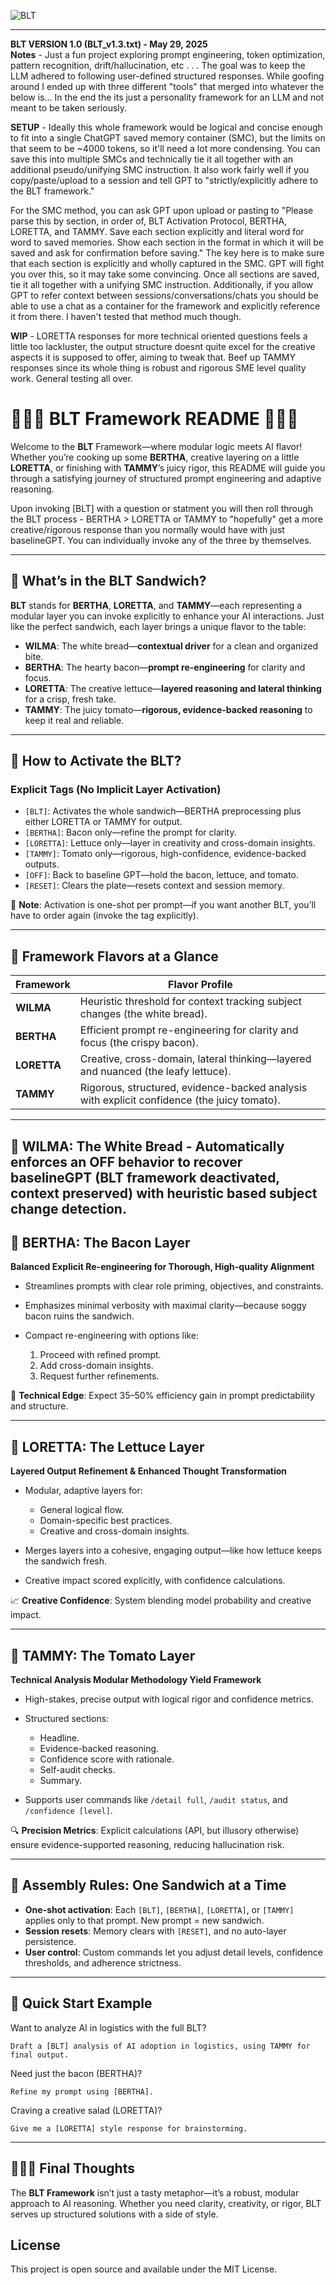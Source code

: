 
![BLT](https://github.com/user-attachments/assets/5f5d3e93-68c6-4c84-9a65-9fe054e14599)

---

**BLT VERSION 1.0 (BLT_v1.3.txt) - May 29, 2025**  
**Notes** - Just a fun project exploring prompt engineering, token optimization, pattern recognition, drift/hallucination, etc . . . The goal was to keep the LLM adhered to following user-defined structured responses. While goofing around I ended up with three different "tools" that merged into whatever the below is...  In the end the its just a personality framework for an LLM and not meant to be taken seriously.  
  
**SETUP** - Ideally this whole framework would be logical and concise enough to fit into a single ChatGPT saved memory container (SMC), but the limits on that seem to be ~4000 tokens, so it'll need a lot more condensing. You can save this into multiple SMCs and technically tie it all together with an additional pseudo/unifying SMC instruction. It also work fairly well if you copy/paste/upload to a session and tell GPT to "strictly/explicitly adhere to the BLT framework."

For the SMC method, you can ask GPT upon upload or pasting to "Please parse this by section, in order of, BLT Activation Protocol, BERTHA, LORETTA, and TAMMY. Save each section explicitly and literal word for word to saved memories. Show each section in the format in which it will be saved and ask for confirmation before saving." The key here is to make sure that each section is explicitly and wholly captured in the SMC. GPT will fight you over this, so it may take some convincing. Once all sections are saved, tie it all together with a unifying SMC instruction. Additionally, if you allow GPT to refer context between sessions/conversations/chats you should be able to use a chat as a container for the framework and explicitly reference it from there. I haven't tested that method much though. 

**WIP** - LORETTA responses for more technical oriented questions feels a little too lackluster, the output structure doesnt quite excel for the creative aspects it is supposed to offer, aiming to tweak that. Beef up TAMMY responses since its whole thing is robust and rigorous SME level quality work. General testing all over.

# 🥓🥬🍅 **BLT Framework README** 🍅🥬🥓

Welcome to the **BLT** Framework—where modular logic meets AI flavor! Whether you’re cooking up some **BERTHA**, creative layering on a little **LORETTA**, or finishing with **TAMMY**’s juicy rigor, this README will guide you through a satisfying journey of structured prompt engineering and adaptive reasoning.

Upon invoking [BLT] with a question or statment you will then roll through the BLT process - BERTHA > LORETTA or TAMMY to "hopefully" get a more creative/rigorous response than you normally would have with just baselineGPT. You can individually invoke any of the three by themselves.

---

## 🥓 What’s in the BLT Sandwich?

**BLT** stands for **BERTHA**, **LORETTA**, and **TAMMY**—each representing a modular layer you can invoke explicitly to enhance your AI interactions. Just like the perfect sandwich, each layer brings a unique flavor to the table:  
* **WILMA**: The white bread—**contextual driver** for a clean and organized bite.
* **BERTHA**: The hearty bacon—**prompt re-engineering** for clarity and focus.
* **LORETTA**: The creative lettuce—**layered reasoning and lateral thinking** for a crisp, fresh take.
* **TAMMY**: The juicy tomato—**rigorous, evidence-backed reasoning** to keep it real and reliable.

---

## 🥬 How to Activate the BLT?

### **Explicit Tags** (No Implicit Layer Activation)

* `[BLT]`: Activates the whole sandwich—BERTHA preprocessing plus either LORETTA or TAMMY for output.
* `[BERTHA]`: Bacon only—refine the prompt for clarity.
* `[LORETTA]`: Lettuce only—layer in creativity and cross-domain insights.
* `[TAMMY]`: Tomato only—rigorous, high-confidence, evidence-backed outputs.
* `[OFF]`: Back to baseline GPT—hold the bacon, lettuce, and tomato.
* `[RESET]`: Clears the plate—resets context and session memory.

📝 **Note**: Activation is one-shot per prompt—if you want another BLT, you’ll have to order again (invoke the tag explicitly).

---

## 🍅 Framework Flavors at a Glance

| Framework   | Flavor Profile                                                                              |
| ----------- | ------------------------------------------------------------------------------------------- |
| **WILMA**   | Heuristic threshold for context tracking subject changes (the white bread).                 |
| **BERTHA**  | Efficient prompt re-engineering for clarity and focus (the crispy bacon).                   |
| **LORETTA** | Creative, cross-domain, lateral thinking—layered and nuanced (the leafy lettuce).           |
| **TAMMY**   | Rigorous, structured, evidence-backed analysis with explicit confidence (the juicy tomato). |

---
## 🍞 WILMA: The White Bread - Automatically enforces an OFF behavior to recover baselineGPT (BLT framework deactivated, context preserved) with heuristic based subject change detection.  
## 🥓 BERTHA: The Bacon Layer

**Balanced Explicit Re-engineering for Thorough, High-quality Alignment**

* Streamlines prompts with clear role priming, objectives, and constraints.
* Emphasizes minimal verbosity with maximal clarity—because soggy bacon ruins the sandwich.
* Compact re-engineering with options like:

  1. Proceed with refined prompt.
  2. Add cross-domain insights.
  3. Request further refinements.

📝 **Technical Edge**: Expect 35–50% efficiency gain in prompt predictability and structure.

---

## 🥬 LORETTA: The Lettuce Layer

**Layered Output Refinement & Enhanced Thought Transformation**

* Modular, adaptive layers for:

  * General logical flow.
  * Domain-specific best practices.
  * Creative and cross-domain insights.
* Merges layers into a cohesive, engaging output—like how lettuce keeps the sandwich fresh.
* Creative impact scored explicitly, with confidence calculations.

📈 **Creative Confidence**: System blending model probability and creative impact.

---

## 🍅 TAMMY: The Tomato Layer

**Technical Analysis Modular Methodology Yield Framework**

* High-stakes, precise output with logical rigor and confidence metrics.
* Structured sections:

  * Headline.
  * Evidence-backed reasoning.
  * Confidence score with rationale.
  * Self-audit checks.
  * Summary.
* Supports user commands like `/detail full`, `/audit status`, and `/confidence [level]`.

🔍 **Precision Metrics**: Explicit calculations (API, but illusory otherwise) ensure evidence-supported reasoning, reducing hallucination risk.

---

## 🥪 Assembly Rules: One Sandwich at a Time

* **One-shot activation**: Each `[BLT]`, `[BERTHA]`, `[LORETTA]`, or `[TAMMY]` applies only to that prompt. New prompt = new sandwich.
* **Session resets**: Memory clears with `[RESET]`, and no auto-layer persistence.
* **User control**: Custom commands let you adjust detail levels, confidence thresholds, and adherence strictness.

---

## 🚀 Quick Start Example

Want to analyze AI in logistics with the full BLT?

```
Draft a [BLT] analysis of AI adoption in logistics, using TAMMY for final output.
```

Need just the bacon (BERTHA)?

```
Refine my prompt using [BERTHA].
```

Craving a creative salad (LORETTA)?

```
Give me a [LORETTA] style response for brainstorming.
```

---

## 🥓🥬🍅 Final Thoughts

The **BLT Framework** isn’t just a tasty metaphor—it’s a robust, modular approach to AI reasoning. Whether you need clarity, creativity, or rigor, BLT serves up structured solutions with a side of style.

## License

This project is open source and available under the MIT License.

